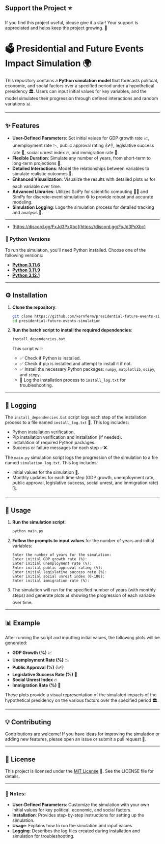 ## Support the Project ⭐

If you find this project useful, please give it a star! Your support is appreciated and helps keep the project growing. 🌟


# 🗳️ Presidential and Future Events Impact Simulation 🌍

This repository contains a **Python simulation model** that forecasts political, economic, and social factors over a specified period under a hypothetical presidency 🏛️. Users can input initial values for key variables, and the model simulates their progression through defined interactions and random variations 📊.

---

## ✨ Features

- **User-Defined Parameters**: Set initial values for GDP growth rate 📈, unemployment rate 📉, public approval rating 👍👎, legislative success rate 📜, social unrest index 🔥, and immigration rate 🛂.
- **Flexible Duration**: Simulate any number of years, from short-term to long-term projections 📆.
- **Detailed Interactions**: Model the relationships between variables to simulate realistic outcomes 🎯.
- **Enhanced Visualization**: Visualize the results with detailed plots 📊 for each variable over time.
- **Advanced Libraries**: Utilizes SciPy for scientific computing 🧑‍🔬 and SimPy for discrete-event simulation ⚙️ to provide robust and accurate modeling.
- **Simulation Logging**: Logs the simulation process for detailed tracking and analysis 📝.

---

- [https://discord.gg/FxJd3PxXbc](https://discord.gg/FxJd3PxXbc)

### 🐍 Python Versions

To run the simulation, you'll need Python installed. Choose one of the following versions:

- [**Python 3.11.6**](https://github.com/KernFerm/Py3.11.6installer)
- [**Python 3.11.9**](https://github.com/KernFerm/Py3.11.9installer)
- [**Python 3.12.1**](https://github.com/KernFerm/Py3.12.1-installer-batch)

---

## ⚙️ Installation

1. **Clone the repository**:

    ```bash
    git clone https://github.com/kernferm/presidential-future-events-simulation.git
    cd presidential-future-events-simulation
    ```

2. **Run the batch script to install the required dependencies**:

    ```bash
    install_dependencies.bat
    ```

    This script will:
    - ✅ Check if Python is installed.
    - ✅ Check if pip is installed and attempt to install it if not.
    - ✅ Install the necessary Python packages: `numpy`, `matplotlib`, `scipy`, and `simpy`.
    - 📝 Log the installation process to `install_log.txt` for troubleshooting.

---

## 📝 Logging

The `install_dependencies.bat` script logs each step of the installation process to a file named `install_log.txt` 📄. This log includes:

- Python installation verification.
- Pip installation verification and installation (if needed).
- Installation of required Python packages.
- Success or failure messages for each step ✅❌.

The `main.py` simulation script logs the progression of the simulation to a file named `simulation_log.txt`. This log includes:

- Initial values for the simulation 🧐.
- Monthly updates for each time step (GDP growth, unemployment rate, public approval, legislative success, social unrest, and immigration rate) 🗓️.

---

## 🚀 Usage

1. **Run the simulation script**:

    ```bash
    python main.py
    ```

2. **Follow the prompts to input values** for the number of years and initial variables:

    ```plaintext
    Enter the number of years for the simulation: 
    Enter initial GDP growth rate (%): 
    Enter initial unemployment rate (%): 
    Enter initial public approval rating (%): 
    Enter initial legislative success rate (%): 
    Enter initial social unrest index (0-100): 
    Enter initial immigration rate (%): 
    ```

3. The simulation will run for the specified number of years (with monthly steps) and generate plots 📊 showing the progression of each variable over time.

---

## 📊 Example

After running the script and inputting initial values, the following plots will be generated:

- **GDP Growth (%)** 📈
- **Unemployment Rate (%)** 📉
- **Public Approval (%)** 👍👎
- **Legislative Success Rate (%)** 📜
- **Social Unrest Index** 🔥
- **Immigration Rate (%)** 🛂

These plots provide a visual representation of the simulated impacts of the hypothetical presidency on the various factors over the specified period 🏛️.

---

## 💡 Contributing

Contributions are welcome! If you have ideas for improving the simulation or adding new features, please open an issue or submit a pull request 🙌.

---

## 📜 License

This project is licensed under the [MIT License](https://github.com/KernFerm/Presidential-Future-Events-Impact-Simulation/blob/main/LICENSE) 📄. See the LICENSE file for details.

---

### 📝 Notes:

- **User-Defined Parameters**: Customize the simulation with your own initial values for key political, economic, and social factors.
- **Installation**: Provides step-by-step instructions for setting up the simulation.
- **Usage**: Explains how to run the simulation and input values.
- **Logging**: Describes the log files created during installation and simulation for troubleshooting.
